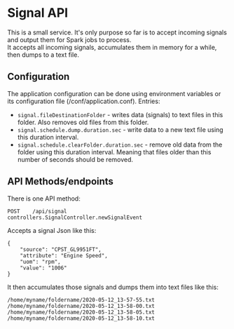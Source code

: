 # Signal API
This is a small service. It's only purpose so far is to accept incoming signals and output them for Spark jobs to process.  
It accepts all incoming signals, accumulates them in memory for a while, then dumps to a text file.

## Configuration
The application configuration can be done using environment variables or its configuration file (/conf/application.conf). Entries:
- `signal.fileDestinationFolder` - writes data (signals) to text files in this folder. Also removes old files from this folder.
- `signal.schedule.dump.duration.sec` - write data to a new text file using this duration interval.
- `signal.schedule.clearFolder.duration.sec` - remove old data from the folder using this duration interval. Meaning that files older than this number of seconds should be removed.


## API Methods/endpoints
There is one API method:

```
POST    /api/signal                 controllers.SignalController.newSignalEvent
```

Accepts a signal Json like this:

```
{
	"source": "CPST_GL9951FT",
	"attribute": "Engine Speed",
	"uom": "rpm",
	"value": "1006"
}
```

It then accumulates those signals and dumps them into text files like this:

```
/home/myname/foldername/2020-05-12_13-57-55.txt
/home/myname/foldername/2020-05-12_13-58-00.txt
/home/myname/foldername/2020-05-12_13-58-05.txt
/home/myname/foldername/2020-05-12_13-58-10.txt
```

